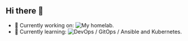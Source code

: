 ## Hi there 👋

- 🔭 Currently working on: ![My homelab](https://github.com/rtdevx/homelab/tree/main?tab=readme-ov-file#homelab-configuration).
- 🌱 Currently learning: ![DevOps / GitOps / Ansible and Kubernetes](https://github.com/rtdevx/homelab/tree/main/ansible/site#readme).

<!--
**rtdevx/rtdevx** is a ✨ _special_ ✨ repository because its `README.md` (this file) appears on your GitHub profile.

Here are some ideas to get you started:

- 🔭 I’m currently working on ...
- 🌱 I’m currently learning ...
- 👯 I’m looking to collaborate on ...
- 🤔 I’m looking for help with ...
- 💬 Ask me about ...
- 📫 How to reach me: ...
- 😄 Pronouns: ...
- ⚡ Fun fact: ...
-->
